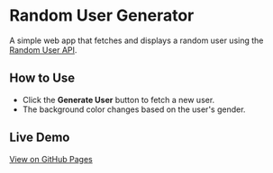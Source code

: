 # Random User Generator
A simple web app that fetches and displays a random user using the [Random User API](https://randomuser.me).

## How to Use
- Click the **Generate User** button to fetch a new user.
- The background color changes based on the user's gender.

## Live Demo
[View on GitHub Pages](https://godfreyjura.github.io/random-user-generator/)
